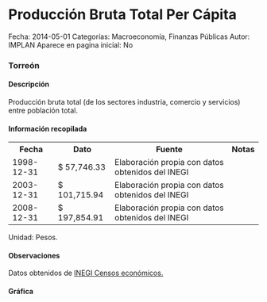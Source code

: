 Producción Bruta Total Per Cápita
=====

Fecha: 2014-05-01
Categorías: Macroeconomía, Finanzas Públicas
Autor: IMPLAN
Aparece en pagina inicial: No

### Torreón

#### Descripción

Producción bruta total (de los sectores industria, comercio y servicios) entre población total.

#### Información recopilada

<table class="table table-hover table-bordered">
  <tr><th>Fecha</th><th>Dato</th><th>Fuente</th><th>Notas</th></tr>
  <tr><td>1998-12-31</td><td>$ 57,746.33</td><td>Elaboración propia con datos obtenidos del INEGI</td><td></td></tr>
  <tr><td>2003-12-31</td><td>$ 101,715.94</td><td>Elaboración propia con datos obtenidos del INEGI</td><td></td></tr>
  <tr><td>2008-12-31</td><td>$ 197,854.91</td><td>Elaboración propia con datos obtenidos del INEGI</td><td></td></tr>
</table>

Unidad: Pesos.

#### Observaciones

Datos obtenidos de [INEGI Censos económicos.](http://www3.inegi.org.mx/sistemas/saic/)

#### Gráfica

<div id="Morrisyohwxcsm" class="grafica"></div>
  <!-- JAVASCRIPT DE LA GRAFICA EN Morrisyohwxcsm -->
  <script>
  new Morris.Bar({
    element: 'Morrisyohwxcsm',
    data: [
      { fecha: '1998-12-31', dato: 57746.33 },
      { fecha: '2003-12-31', dato: 101715.94 },
      { fecha: '2008-12-31', dato: 197854.91 }
    ],
    xkey: 'fecha',
    ykeys: ['dato'],
    labels: ['Dato'],
    barColors: ['#FF5B02']
  });
  </script>

